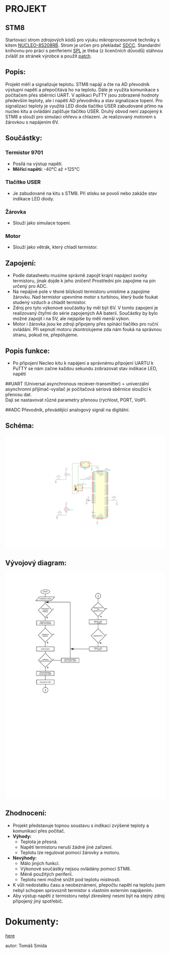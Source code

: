 # PROJEKT
## STM8
Startovací strom zdrojových kódů pro výuku mikroprocesorové techniky s kitem
[NUCLEO-8S208RB](https://www.st.com/en/evaluation-tools/nucleo-8s208rb.html).
Strom je určen pro překladač [SDCC](http://sdcc.sourceforge.net/). Standardní
knihovnu pro práci s periferiemi 
[SPL](https://www.st.com/content/st_com/en/products/embedded-software/mcu-mpu-embedded-software/stm8-embedded-software/stsw-stm8069.html)
je třeba (z licenčních důvodů) stáhnou zvlášť ze stránek výrobce a použít
[patch](https://github.com/gicking/STM8-SPL_SDCC_patch).

## Popis:
Projekt měří a signalizuje teplotu.
STM8 napájí a čte na AD převodník výstupní napětí a přepočítává ho na teplotu.
Dále je využita komunikace s počítačem přes sběrnici UART. 
V aplikaci PuTTY jsou zobrazené hodnoty především teploty, ale i napětí AD převodníku a stav signalizace topení. 
Pro signalizaci teploty je využitá LED dioda tlačítko USER zabudované přímo na nucleo kitu a ovládání zajišťuje tlačítko USER.
Druhý obvod není zapojený k STM8 a slouží pro simulaci ohřevu a chlazení. Je realizovaný motorem s žárovkou s napájením 6V. 

## Součástky:
 ### Termistor 9701
- Posílá na výstup napětí. 
- **Měřící napětí:** -40°C až +125°C

### Tlačítko USER 
- Je zabudované na kitu s STM8. Při stisku se povolí nebo zakáže stav indikace LED diody.

### Žárovka
- Slouží jako simulace topení.

### Motor
- Slouží jako větrák, který chladí termistor.

## Zapojení:
* Podle datasheetu musíme správně zapojit krajní napájecí svorky termistoru, jinak dojde k jeho zničení! Prostřední pin zapojíme na pin určený pro ADC.
* Na nepájivé pole v těsné blízkosti termistoru umístíme a zapojíme žárovku. Nad termistor upevníme motor s turbínou, který bude foukat studený vzduch a chladit termistor.
* Zdroj pro tyto výkonové součástky by měl být 6V. V tomto zapojení je realizovaný čtyřmi do série zapojených AA baterií. Součástky by bylo možné zapojit i na 5V, ale nejspíše by měli menší výkon.
* Motor i žárovka jsou ke zdroji připojeny přes spínácí tlačítko pro ruční ovládání. Při sepnutí motoru zkontrolujeme zda nám fouká na správnou stranu, pokud ne, přepólujeme.

## Popis funkce:
* Po připojení Necleo kitu k napájení a správnému připojení UARTU k PuTTY se nám začne každou sekundu zobrazovat stav indikace LED, napětí

##UART
(Universal asynchronous reciever-transmitter) = univerzální asynchronní přijímač-vysílač je počítačová sériová sběrnice sloužící k přenosu dat.  
Dají se nastavovat různé parametry přenosu (rychlost, PORT, VoIP).

##ADC
Převodník, převádějící analogový signál na digitální. 

## Schéma:
![Schéma](docs/scheme.svg)

## Vývojový diagram:
![Vývojový diagram](docs/Diagram.svg)

## Zhodnocení:
* Projekt představuje topnou soustavu s indikací zvýšené teploty a komunikací přes počítač. 
* **Výhody:** 
    * Teplota je přesná. 
    * Napětí termistoru neruší žádné jiné zařízení. 
    * Teplotu lze regulovat pomocí žárovky a motoru.
* **Nevýhody:**
    * Málo jiných funkcí.
    * Výkonové součástky nejsou ovládány pomocí STM8.
    * Méně použitých periferií.
    * Teplotu není možné snížit pod teplotu místnosti.
* K vůli nedostatku času a neobeznámení, přepočtu napětí na teplotu jsem nebyl schopen sprovoznit termistor s vlastním externím napájením.
* Aby výstup napětí z termistoru nebyl zkreslený nesmí být na stejný zdroj připojený jiný spotřebič.

# Dokumenty:
[here](docs/)


autor: Tomáš Smida